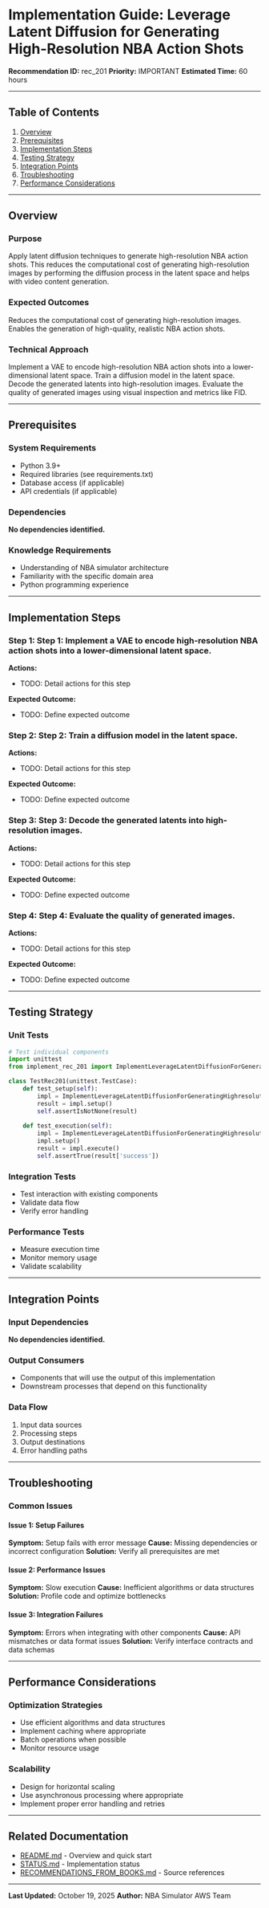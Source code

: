 # Implementation Guide: Leverage Latent Diffusion for Generating High-Resolution NBA Action Shots

**Recommendation ID:** rec_201
**Priority:** IMPORTANT
**Estimated Time:** 60 hours

---

## Table of Contents

1. [Overview](#overview)
2. [Prerequisites](#prerequisites)
3. [Implementation Steps](#implementation-steps)
4. [Testing Strategy](#testing-strategy)
5. [Integration Points](#integration-points)
6. [Troubleshooting](#troubleshooting)
7. [Performance Considerations](#performance-considerations)

---

## Overview

### Purpose

Apply latent diffusion techniques to generate high-resolution NBA action shots. This reduces the computational cost of generating high-resolution images by performing the diffusion process in the latent space and helps with video content generation.

### Expected Outcomes

Reduces the computational cost of generating high-resolution images. Enables the generation of high-quality, realistic NBA action shots.

### Technical Approach

Implement a VAE to encode high-resolution NBA action shots into a lower-dimensional latent space. Train a diffusion model in the latent space. Decode the generated latents into high-resolution images. Evaluate the quality of generated images using visual inspection and metrics like FID.

---

## Prerequisites

### System Requirements

- Python 3.9+
- Required libraries (see requirements.txt)
- Database access (if applicable)
- API credentials (if applicable)

### Dependencies

**No dependencies identified.**

### Knowledge Requirements

- Understanding of NBA simulator architecture
- Familiarity with the specific domain area
- Python programming experience

---

## Implementation Steps

### Step 1: Step 1: Implement a VAE to encode high-resolution NBA action shots into a lower-dimensional latent space.

**Actions:**
- TODO: Detail actions for this step

**Expected Outcome:**
- TODO: Define expected outcome

### Step 2: Step 2: Train a diffusion model in the latent space.

**Actions:**
- TODO: Detail actions for this step

**Expected Outcome:**
- TODO: Define expected outcome

### Step 3: Step 3: Decode the generated latents into high-resolution images.

**Actions:**
- TODO: Detail actions for this step

**Expected Outcome:**
- TODO: Define expected outcome

### Step 4: Step 4: Evaluate the quality of generated images.

**Actions:**
- TODO: Detail actions for this step

**Expected Outcome:**
- TODO: Define expected outcome



---

## Testing Strategy

### Unit Tests

```python
# Test individual components
import unittest
from implement_rec_201 import ImplementLeverageLatentDiffusionForGeneratingHighresolutionNbaActionShots

class TestRec201(unittest.TestCase):
    def test_setup(self):
        impl = ImplementLeverageLatentDiffusionForGeneratingHighresolutionNbaActionShots()
        result = impl.setup()
        self.assertIsNotNone(result)
    
    def test_execution(self):
        impl = ImplementLeverageLatentDiffusionForGeneratingHighresolutionNbaActionShots()
        impl.setup()
        result = impl.execute()
        self.assertTrue(result['success'])
```

### Integration Tests

- Test interaction with existing components
- Validate data flow
- Verify error handling

### Performance Tests

- Measure execution time
- Monitor memory usage
- Validate scalability

---

## Integration Points

### Input Dependencies

**No dependencies identified.**

### Output Consumers

- Components that will use the output of this implementation
- Downstream processes that depend on this functionality

### Data Flow

1. Input data sources
2. Processing steps
3. Output destinations
4. Error handling paths

---

## Troubleshooting

### Common Issues

#### Issue 1: Setup Failures

**Symptom:** Setup fails with error message
**Cause:** Missing dependencies or incorrect configuration
**Solution:** Verify all prerequisites are met

#### Issue 2: Performance Issues

**Symptom:** Slow execution
**Cause:** Inefficient algorithms or data structures
**Solution:** Profile code and optimize bottlenecks

#### Issue 3: Integration Failures

**Symptom:** Errors when integrating with other components
**Cause:** API mismatches or data format issues
**Solution:** Verify interface contracts and data schemas

---

## Performance Considerations

### Optimization Strategies

- Use efficient algorithms and data structures
- Implement caching where appropriate
- Batch operations when possible
- Monitor resource usage

### Scalability

- Design for horizontal scaling
- Use asynchronous processing where appropriate
- Implement proper error handling and retries

---

## Related Documentation

- [README.md](README.md) - Overview and quick start
- [STATUS.md](STATUS.md) - Implementation status
- [RECOMMENDATIONS_FROM_BOOKS.md](RECOMMENDATIONS_FROM_BOOKS.md) - Source references

---

**Last Updated:** October 19, 2025
**Author:** NBA Simulator AWS Team
